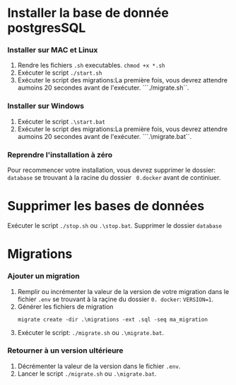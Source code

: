 # Installer la base de donnée postgresSQL

### Installer sur MAC et Linux

1. Rendre les fichiers ```.sh``` executables.
    ```chmod +x *.sh```
2. Exécuter le script ```./start.sh```
3. Exécuter le script des migrations:La première fois, vous devrez attendre aumoins 20 secondes avant de l'exécuter.
    ```./migrate.sh``.

### Installer sur Windows

1. Exécuter le script ```.\start.bat```
2. Exécuter le script des migrations:La première fois, vous devrez attendre aumoins 20 secondes avant de l'exécuter.
    ```.\migrate.bat``.

### Reprendre l'installation à zéro
Pour recommencer votre installation, vous devrez supprimer le dossier: ```database``` se trouvant à la racine du dossier ``` 0.docker``` avant de continiuer.    

# Supprimer les bases de données
Exécuter le script ```./stop.sh``` ou ```.\stop.bat```.
Supprimer le dossier ```database```

# Migrations

### Ajouter un migration
1. Remplir ou incrémenter la valeur de la version de votre migration dans le fichier ```.env``` se trouvant à la raçine du dossier ```0. docker```: ```VERSION=1```.
2. Générer les fichiers de migration
    ```
    migrate create -dir .\migrations -ext .sql -seq ma_migration
    ```
3. Exécuter le script: ```./migrate.sh``` ou ```.\migrate.bat```.


### Retourner à un version ultérieure
1. Décrémenter la valeur de la version dans le fichier ```.env```.
2. Lancer le script ```./migrate.sh``` ou ```.\migrate.bat```.


